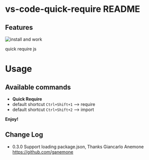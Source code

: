 # vs-code-quick-require README

## Features

![install and work](https://raw.githubusercontent.com/milkmidi/vscode_extension_quick_require/master/img/screen.gif)

quick require js

# Usage
## Available commands
* **Quick Require** 
* default shortcut `Ctrl+Shift+1` --> require
* default shortcut `Ctrl+Shift+2` --> import

**Enjoy!**


## Change Log
- 0.3.0 Support loading package.json, Thanks Giancarlo Anemone https://github.com/ganemone